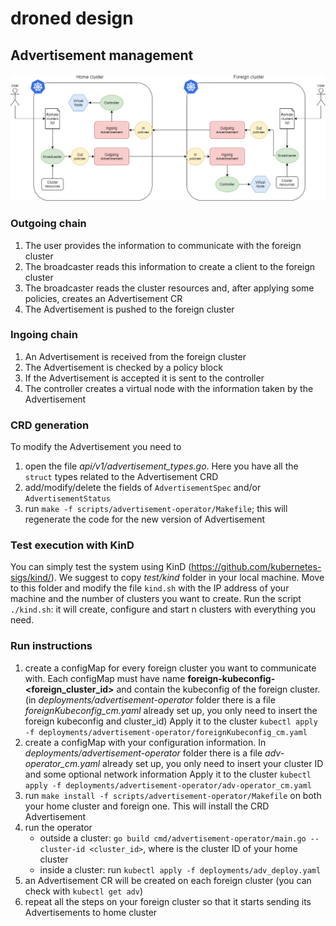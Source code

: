 # droned design

## Advertisement management
![architecture](../images/droned/Architecture.png)

### Outgoing chain
1. The user provides the information to communicate with the foreign cluster
2. The broadcaster reads this information to create a client to the foreign cluster
3. The broadcaster reads the cluster resources and, after applying some policies, creates an Advertisement CR
4. The Advertisement is pushed to the foreign cluster

### Ingoing chain
1. An Advertisement is received from the foreign cluster
2. The Advertisement is checked by a policy block
3. If the Advertisement is accepted it is sent to the controller
4. The controller creates a virtual node with the information taken by the Advertisement

### CRD generation
To modify the Advertisement you need to
1. open the file _api/v1/advertisement_types.go_. Here you have all the `struct` types related to the Advertisement CRD
2. add/modify/delete the fields of `AdvertisementSpec` and/or `AdvertisementStatus`
3. run `make -f scripts/advertisement-operator/Makefile`; this will regenerate the code for the new version of Advertisement

### Test execution with KinD
You can simply test the system using KinD (https://github.com/kubernetes-sigs/kind/). We suggest to copy _test/kind_ folder in your local machine.
Move to this folder and modify the file `kind.sh` with the IP address of your machine and the number of clusters you want to create.
Run the script `./kind.sh`: it will create, configure and start n clusters with everything you need.

### Run instructions
1. create a configMap for every foreign cluster you want to communicate with. 
Each configMap must have name **foreign-kubeconfig-<foreign_cluster_id>** and contain the kubeconfig of the foreign cluster.
(in _deployments/advertisement-operator_ folder there is a file _foreignKubeconfig_cm.yaml_ already set up, you only need to insert the foreign kubeconfig and cluster_id)
Apply it to the cluster `kubectl apply -f deployments/advertisement-operator/foreignKubeconfig_cm.yaml`
2. create a configMap with your configuration information.
In _deployments/advertisement-operator_ folder there is a file _adv-operator_cm.yaml_ already set up, you only need to insert your cluster ID and some optional network information
Apply it to the cluster `kubectl apply -f deployments/advertisement-operator/adv-operator_cm.yaml`
3. run `make install -f scripts/advertisement-operator/Makefile` on both your home cluster and foreign one. This will install the CRD Advertisement
4. run the operator
    - outside a cluster: `go build cmd/advertisement-operator/main.go --cluster-id <cluster_id>`, where <cluster-id> is the cluster ID of your home cluster
    - inside a cluster: run `kubectl apply -f deployments/adv_deploy.yaml`
5. an Advertisement CR will be created on each foreign cluster (you can check with `kubectl get adv`)
6. repeat all the steps on your foreign cluster so that it starts sending its Advertisements to home cluster